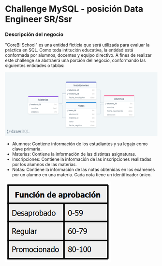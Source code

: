 # Challenge MySQL - posición Data Engineer SR/Ssr

### Descripción del negocio

"CoreBI School" es una entidad ficticia que será utilizada para evaluar la práctica en SQL.
Como toda intitución educativa, la entidad está conformada por alumnos, docentes y equipo directivo. A fines de realizar este challenge se abstraerá una porción del negocio, conformando las siguientes entidades o tablas:

![Diagrama_ER](./images/diagrama.png)

* Alumnos: Contiene información de los estudiantes y su legajo como clave primaria.
* Materias: Contiene la información de las distintas asignaturas.
* Inscripciones: Contiene la información de las inscripciones realizadas por los alumnos de las materias.
* Notas: Contiene la información de las notas obtenidas en los exámenes por un alumno en una materia. Cada nota tiene un identificador único.

![Tabla_notas](./images/funcion_aprobacion.png)



